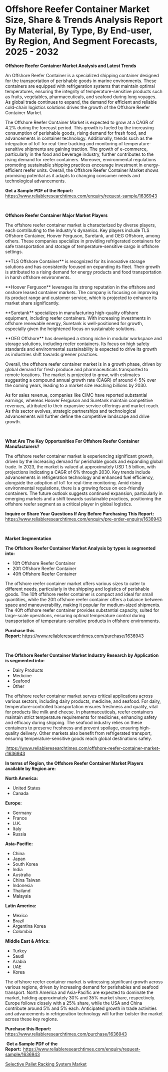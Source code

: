 <p><h1>Offshore Reefer Container Market Size, Share & Trends Analysis Report By Material, By Type, By End-user, By Region, And Segment Forecasts, 2025 - 2032</h1></p><p><strong>Offshore Reefer Container Market Analysis and Latest Trends</strong></p>
<p><p>An Offshore Reefer Container is a specialized shipping container designed for the transportation of perishable goods in marine environments. These containers are equipped with refrigeration systems that maintain optimal temperatures, ensuring the integrity of temperature-sensitive products such as fruits, vegetables, pharmaceuticals, and seafood during long voyages. As global trade continues to expand, the demand for efficient and reliable cold-chain logistics solutions drives the growth of the Offshore Reefer Container Market.</p><p>The Offshore Reefer Container Market is expected to grow at a CAGR of 4.2% during the forecast period. This growth is fueled by the increasing consumption of perishable goods, rising demand for fresh food, and advancements in container technology. Additionally, trends such as the integration of IoT for real-time tracking and monitoring of temperature-sensitive shipments are gaining traction. The growth of e-commerce, particularly in the food and beverage industry, further contributes to the rising demand for reefer containers. Moreover, environmental regulations promoting sustainable shipping practices encourage investment in energy-efficient reefer units. Overall, the Offshore Reefer Container Market shows promising potential as it adapts to changing consumer needs and technological advancements.</p></p>
<p><strong>Get a Sample PDF of the Report:&nbsp;</strong> <a href="https://www.reliableresearchtimes.com/enquiry/request-sample/1636943?utm_campaign=2139&utm_medium=2&utm_source=Github&utm_content=ia&utm_term=17022025&utm_id=offshore-reefer-container">https://www.reliableresearchtimes.com/enquiry/request-sample/1636943</a></p>
<p>&nbsp;</p>
<p><strong>Offshore Reefer Container Major Market Players</strong></p>
<p><p>The offshore reefer container market is characterized by diverse players, each contributing to the industry's dynamics. Key players include TLS Offshore Container, Hoover Ferguson, Suretank, and OEG Offshore, among others. These companies specialize in providing refrigerated containers for safe transportation and storage of temperature-sensitive cargo in offshore settings.</p><p>**TLS Offshore Container** is recognized for its innovative storage solutions and has consistently focused on expanding its fleet. Their growth is attributed to a rising demand for energy products and food transportation in harsh offshore environments. </p><p>**Hoover Ferguson** leverages its strong reputation in the offshore and onshore leased container markets. The company is focusing on improving its product range and customer service, which is projected to enhance its market share significantly. </p><p>**Suretank** specializes in manufacturing high-quality offshore equipment, including reefer containers. With increasing investments in offshore renewable energy, Suretank is well-positioned for growth, especially given the heightened focus on sustainable solutions.</p><p>**OEG Offshore** has developed a strong niche in modular workspace and storage solutions, including reefer containers. Its focus on high safety standards and environmental sustainability is expected to drive its growth as industries shift towards greener practices.</p><p>Overall, the offshore reefer container market is in a growth phase, driven by global demand for fresh produce and pharmaceuticals transported to remote locations. The market is projected to grow, with estimates suggesting a compound annual growth rate (CAGR) of around 4-5% over the coming years, leading to a market size reaching billions by 2030.</p><p>As for sales revenue, companies like CIMC have reported substantial earnings, whereas Hoover Ferguson and Suretank maintain competitive revenues, attributed to their expansive service offerings and market reach. As this sector evolves, strategic partnerships and technological advancements will further define the competitive landscape and drive growth.</p></p>
<p>&nbsp;</p>
<p><strong>What Are The Key Opportunities For Offshore Reefer Container Manufacturers?</strong></p>
<p><p>The offshore reefer container market is experiencing significant growth, driven by the increasing demand for perishable goods and expanding global trade. In 2023, the market is valued at approximately USD 1.5 billion, with projections indicating a CAGR of 6% through 2030. Key trends include advancements in refrigeration technology and enhanced fuel efficiency, alongside the adoption of IoT for real-time monitoring. Amid rising environmental regulations, there is a growing focus on eco-friendly containers. The future outlook suggests continued expansion, particularly in emerging markets and a shift towards sustainable practices, positioning the offshore reefer segment as a critical player in global logistics.</p></p>
<p><strong>Inquire or Share Your Questions If Any Before Purchasing This Report:</strong> <a href="https://www.reliableresearchtimes.com/enquiry/pre-order-enquiry/1636943?utm_campaign=2139&utm_medium=2&utm_source=Github&utm_content=ia&utm_term=17022025&utm_id=offshore-reefer-container">https://www.reliableresearchtimes.com/enquiry/pre-order-enquiry/1636943</a></p>
<p>&nbsp;</p>
<p><strong>Market Segmentation</strong></p>
<p><strong>The Offshore Reefer Container Market Analysis by types is segmented into:</strong></p>
<p><ul><li>10ft Offshore Reefer Container</li><li>20ft Offshore Reefer Container</li><li>40ft Offshore Reefer Container</li></ul></p>
<p><p>The offshore reefer container market offers various sizes to cater to different needs, particularly in the shipping and logistics of perishable goods. The 10ft offshore reefer container is compact and ideal for small quantities, while the 20ft offshore reefer container offers a balance between space and maneuverability, making it popular for medium-sized shipments. The 40ft offshore reefer container provides substantial capacity, suited for large-scale operations, ensuring optimal temperature control during transportation of temperature-sensitive products in offshore environments.</p></p>
<p><strong>Purchase this Report:&nbsp;</strong><a href="https://www.reliableresearchtimes.com/purchase/1636943?utm_campaign=2139&utm_medium=2&utm_source=Github&utm_content=ia&utm_term=17022025&utm_id=offshore-reefer-container">https://www.reliableresearchtimes.com/purchase/1636943</a></p>
<p>&nbsp;</p>
<p><strong>The Offshore Reefer Container Market Industry Research by Application is segmented into:</strong></p>
<p><ul><li>Dairy Products</li><li>Medicine</li><li>Seafood</li><li>Other</li></ul></p>
<p><p>The offshore reefer container market serves critical applications across various sectors, including dairy products, medicine, and seafood. For dairy, temperature-controlled transportation ensures freshness and quality, vital for products like milk and cheese. In pharmaceuticals, reefer containers maintain strict temperature requirements for medicines, enhancing safety and efficacy during shipping. The seafood industry relies on these containers to preserve freshness and prevent spoilage, ensuring high-quality delivery. Other markets also benefit from refrigerated transport, ensuring temperature-sensitive goods reach global destinations safely.</p></p>
<p><a href="https://www.reliableresearchtimes.com/offshore-reefer-container-market-r1636943?utm_campaign=2139&utm_medium=2&utm_source=Github&utm_content=ia&utm_term=17022025&utm_id=offshore-reefer-container">&nbsp;https://www.reliableresearchtimes.com/offshore-reefer-container-market-r1636943</a></p>
<p><strong>In terms of Region, the Offshore Reefer Container Market Players available by Region are:</strong></p>
<p>
    <p> <strong> North America: </strong>
        <ul>
            <li>United States</li>
            <li>Canada</li>
        </ul>
        </p> 
    <p> <strong> Europe: </strong>
        <ul>
            <li>Germany</li>
            <li>France</li>
            <li>U.K.</li>
            <li>Italy</li>
            <li>Russia</li>
        </ul>
        </p> 
    <p> <strong> Asia-Pacific: </strong>
        <ul>
            <li>China</li>
            <li>Japan</li>
            <li>South Korea</li>
            <li>India</li>
            <li>Australia</li>
            <li>China Taiwan</li>
            <li>Indonesia</li>
            <li>Thailand</li>
            <li>Malaysia</li>
        </ul>
        </p> 
    <p> <strong> Latin America: </strong>
        <ul>
            <li>Mexico</li>
            <li>Brazil</li>
            <li>Argentina Korea</li>
            <li>Colombia</li>
        </ul>
        </p> 
    <p> <strong> Middle East & Africa: </strong>
        <ul>
            <li>Turkey</li>
            <li>Saudi</li>
            <li>Arabia</li>
            <li>UAE</li>
            <li>Korea</li>
        </ul>
    </p>
    </p>
<p><p>The offshore reefer container market is witnessing significant growth across various regions, driven by increasing demand for perishables and seafood transport. North America and Asia-Pacific are expected to dominate the market, holding approximately 30% and 35% market share, respectively. Europe follows closely with a 25% share, while the USA and China contribute around 5% and 5% each. Anticipated growth in trade activities and advancements in refrigeration technology will further bolster the market across these key regions.</p></p>
<p><strong>Purchase this Report: </strong><a href="https://www.reliableresearchtimes.com/purchase/1636943?utm_campaign=2139&utm_medium=2&utm_source=Github&utm_content=ia&utm_term=17022025&utm_id=offshore-reefer-container">https://www.reliableresearchtimes.com/purchase/1636943</a></p>
<p>&nbsp;<strong>Get a Sample PDF of the Report:&nbsp;&nbsp;</strong><a href="https://www.reliableresearchtimes.com/enquiry/request-sample/1636943?utm_campaign=2139&utm_medium=2&utm_source=Github&utm_content=ia&utm_term=17022025&utm_id=offshore-reefer-container">https://www.reliableresearchtimes.com/enquiry/request-sample/1636943</a></p>
<p><strong></strong></p>
<p><p><a href="https://github.com/petbigbeepjn/Market-Research-Report-List-1/blob/main/selective-pallet-racking-system-market.md?utm_campaign=2139&utm_medium=2&utm_source=Github&utm_content=ia&utm_term=17022025&utm_id=offshore-reefer-container">Selective Pallet Racking System Market</a></p></p>
